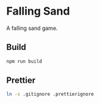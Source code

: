 # Falling Sand

A falling sand game.

## Build

```sh
npm run build
```

## Prettier

```sh
ln -s .gitignore .prettierignore
```
